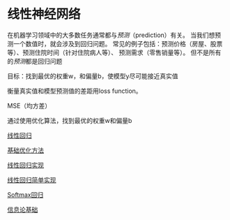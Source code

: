 # 线性神经网络

在机器学习领域中的大多数任务通常都与*预测*（prediction）有关。 当我们想预测一个数值时，就会涉及到回归问题。 常见的例子包括：预测价格（房屋、股票等）、预测住院时间（针对住院病人等）、 预测需求（零售销量等）。 但不是所有的*预测*都是回归问题

目标：找到最优的权重w，和偏量b，使模型y尽可能接近真实值

衡量真实值和模型预测值的差距用loss function。

MSE（均方差）

通过使用优化算法，找到最优的权重w和偏量b

[线性回归](%E7%BA%BF%E6%80%A7%E7%A5%9E%E7%BB%8F%E7%BD%91%E7%BB%9C%20163a4fd6ce50802f9c00ce220bfca547/%E7%BA%BF%E6%80%A7%E5%9B%9E%E5%BD%92%20163a4fd6ce5080b98956fe9257415548.md)

[基础优化方法](%E7%BA%BF%E6%80%A7%E7%A5%9E%E7%BB%8F%E7%BD%91%E7%BB%9C%20163a4fd6ce50802f9c00ce220bfca547/%E5%9F%BA%E7%A1%80%E4%BC%98%E5%8C%96%E6%96%B9%E6%B3%95%20163a4fd6ce50807bbed4e8e10e813892.md)

[线性回归实现](%E7%BA%BF%E6%80%A7%E7%A5%9E%E7%BB%8F%E7%BD%91%E7%BB%9C%20163a4fd6ce50802f9c00ce220bfca547/%E7%BA%BF%E6%80%A7%E5%9B%9E%E5%BD%92%E5%AE%9E%E7%8E%B0%20163a4fd6ce5080f9bd09ea935e80a0ef.md)

[线性回归简单实现](%E7%BA%BF%E6%80%A7%E7%A5%9E%E7%BB%8F%E7%BD%91%E7%BB%9C%20163a4fd6ce50802f9c00ce220bfca547/%E7%BA%BF%E6%80%A7%E5%9B%9E%E5%BD%92%E7%AE%80%E5%8D%95%E5%AE%9E%E7%8E%B0%20163a4fd6ce50809e90b0c72957229a23.md)

[Softmax回归](%E7%BA%BF%E6%80%A7%E7%A5%9E%E7%BB%8F%E7%BD%91%E7%BB%9C%20163a4fd6ce50802f9c00ce220bfca547/Softmax%E5%9B%9E%E5%BD%92%20163a4fd6ce5080fa8588e36c0e3672bf.md)

[信息论基础](%E7%BA%BF%E6%80%A7%E7%A5%9E%E7%BB%8F%E7%BD%91%E7%BB%9C%20163a4fd6ce50802f9c00ce220bfca547/%E4%BF%A1%E6%81%AF%E8%AE%BA%E5%9F%BA%E7%A1%80%20163a4fd6ce508010bfbbdbadecae9918.md)